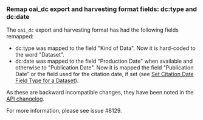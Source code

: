### Remap oai_dc export and harvesting format fields: dc:type and dc:date

The `oai_dc` export and harvesting format has had the following fields remapped:

- dc:type was mapped to the field "Kind of Data". Now it is hard-coded to the word "Dataset".
- dc:date was mapped to the field "Production Date" when available and otherwise to "Publication Date". Now it is mapped the field “Publication Date” or the field used for the citation date, if set (see [Set Citation Date Field Type for a Dataset](https://guides.dataverse.org/en/6.3/api/native-api.html#set-citation-date-field-type-for-a-dataset)).

As these are backward incompatible changes, they have been noted in the [API changelog](https://guides.dataverse.org/en/latest/api/changelog.html).

For more information, please see issue #8129.
